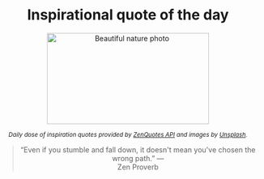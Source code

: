 
<div align="center">

# Inspirational quote of the day

<img src="./data/photo.jpeg" alt="Beautiful nature photo" width="320" height="180">

<sub><i>Daily dose of inspiration quotes provided by [ZenQuotes API](https://zenquotes.io/) and images by [Unsplash](https://unsplash.com/).</i></sub>


<blockquote>&ldquo;Even if you stumble and fall down, it doesn't mean you've chosen the wrong path.&rdquo; &mdash; <footer>Zen Proverb</footer></blockquote>

</div>
